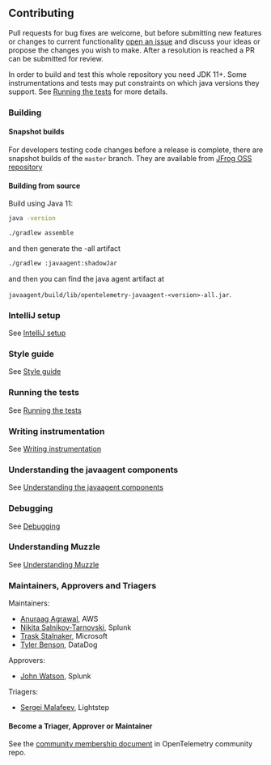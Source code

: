 ## Contributing

Pull requests for bug fixes are welcome, but before submitting new features
or changes to current functionality [open an
issue](https://github.com/open-telemetry/opentelemetry-java-instrumentation/issues/new)
and discuss your ideas or propose the changes you wish to make. After a
resolution is reached a PR can be submitted for review.

In order to build and test this whole repository you need JDK 11+.
Some instrumentations and tests may put constraints on which java versions they support.
See [Running the tests](./docs/contributing/running-tests.md) for more details.

### Building

#### Snapshot builds

For developers testing code changes before a release is complete, there are
snapshot builds of the `master` branch. They are available from
[JFrog OSS repository](https://oss.jfrog.org/artifactory/oss-snapshot-local/io/opentelemetry/instrumentation/)

#### Building from source

Build using Java 11:

```bash
java -version
```

```bash
./gradlew assemble
```

and then generate the -all artifact

```bash
./gradlew :javaagent:shadowJar
```

and then you can find the java agent artifact at

`javaagent/build/lib/opentelemetry-javaagent-<version>-all.jar`.

### IntelliJ setup

See [IntelliJ setup](docs/contributing/intellij-setup.md)

### Style guide

See [Style guide](docs/contributing/style-guideline.md)

### Running the tests

See [Running the tests](docs/contributing/running-tests.md)

### Writing instrumentation

See [Writing instrumentation](docs/contributing/writing-instrumentation.md)

### Understanding the javaagent components

See [Understanding the javaagent components](docs/contributing/javaagent-jar-components.md)

### Debugging

See [Debugging](docs/contributing/debugging.md)

### Understanding Muzzle

See [Understanding Muzzle](docs/contributing/muzzle.md)

### Maintainers, Approvers and Triagers

Maintainers:

- [Anuraag Agrawal](https://github.com/anuraaga), AWS
- [Nikita Salnikov-Tarnovski](https://github.com/iNikem), Splunk
- [Trask Stalnaker](https://github.com/trask), Microsoft
- [Tyler Benson](https://github.com/tylerbenson), DataDog

Approvers:

- [John Watson](https://github.com/jkwatson), Splunk

Triagers:

- [Sergei Malafeev](https://github.com/malafeev), Lightstep

#### Become a Triager, Approver or Maintainer

See the [community membership document](https://github.com/open-telemetry/community/blob/master/community-membership.md)
in OpenTelemetry community repo.
